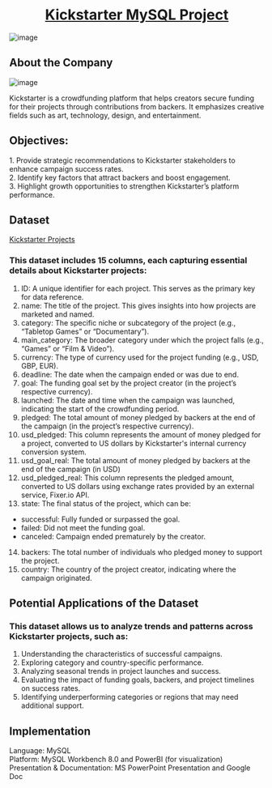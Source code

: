 <div align="center"><h1><u>Kickstarter MySQL Project</u></h1></div>

![image](https://github.com/user-attachments/assets/89897c3d-2b72-45f8-a9e5-1852da3cc6b9)

<h2><u></u>About the Company</u></h2>

![image](https://github.com/user-attachments/assets/4aead152-12fc-46f7-a772-096e9a9e689f)

<p>Kickstarter is a crowdfunding platform that helps creators secure funding for their projects through contributions from backers. It emphasizes creative fields such as art, technology, design, and entertainment.
</p>

<h2><u></u>Objectives:</u></h2>
<p>
  1. Provide strategic recommendations to Kickstarter stakeholders to enhance campaign success rates. <br>
  2. Identify key factors that attract backers and boost engagement.<br>
  3. Highlight growth opportunities to strengthen Kickstarter’s platform performance.<br>
</p>

<h2><u></u>Dataset</u></h2>

[Kickstarter Projects](https://www.kaggle.com/datasets/kemical/kickstarter-projects)
<p>
<h3>This dataset includes 15 columns, each capturing essential details about Kickstarter projects:</h3>

1. ID: A unique identifier for each project. This serves as the primary key for data reference.
2. name: The title of the project. This gives insights into how projects are marketed and named.
3. category: The specific niche or subcategory of the project (e.g., “Tabletop Games” or “Documentary”). 
4. main_category: The broader category under which the project falls (e.g., “Games” or “Film & Video”).
5. currency: The type of currency used for the project funding (e.g., USD, GBP, EUR).
6. deadline: The date when the campaign ended or was due to end.
7. goal: The funding goal set by the project creator (in the project’s respective currency).
8. launched: The date and time when the campaign was launched, indicating the start of the crowdfunding period.
9. pledged: The total amount of money pledged by backers at the end of the campaign (in the project’s respective currency).
10. usd_pledged: This column represents the amount of money pledged for a project, converted to US dollars by Kickstarter's internal currency conversion system.
11. usd_goal_real:  The total amount of money pledged by backers at the end of the campaign (in USD)
12. usd_pledged_real: This column represents the pledged amount, converted to US dollars using exchange rates provided by an external service, Fixer.io API.
13. state: The final status of the project, which can be:
  * successful: Fully funded or surpassed the goal.
  * failed: Did not meet the funding goal.
  * canceled: Campaign ended prematurely by the creator.
14. backers: The total number of individuals who pledged money to support the project.
15. country: The country of the project creator, indicating where the campaign originated.</p>

<h2><u></u>Potential Applications of the Dataset</u></h2>
<p>
<h3>This dataset allows us to analyze trends and patterns across Kickstarter projects, such as:</h3>

1. Understanding the characteristics of successful campaigns.
2. Exploring category and country-specific performance.
3. Analyzing seasonal trends in project launches and success.
4. Evaluating the impact of funding goals, backers, and project timelines on success rates.
5. Identifying underperforming categories or regions that may need additional support.
</p>
<h2><u></u>Implementation</u></h2>
Language: MySQL<br>
Platform: MySQL Workbench 8.0 and PowerBI (for visualization)<br>
Presentation & Documentation: MS PowerPoint Presentation and Google Doc<br>



